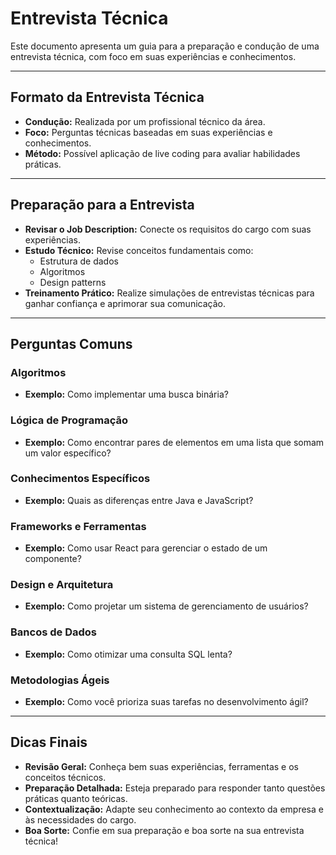 # Entrevista Técnica

Este documento apresenta um guia para a preparação e condução de uma entrevista técnica, com foco em suas experiências e conhecimentos.

---

## Formato da Entrevista Técnica

- **Condução:** Realizada por um profissional técnico da área.
- **Foco:** Perguntas técnicas baseadas em suas experiências e conhecimentos.
- **Método:** Possível aplicação de live coding para avaliar habilidades práticas.

---

## Preparação para a Entrevista

- **Revisar o Job Description:** Conecte os requisitos do cargo com suas experiências.
- **Estudo Técnico:** Revise conceitos fundamentais como:
  - Estrutura de dados
  - Algoritmos
  - Design patterns
- **Treinamento Prático:** Realize simulações de entrevistas técnicas para ganhar confiança e aprimorar sua comunicação.

---

## Perguntas Comuns

### Algoritmos
- **Exemplo:** Como implementar uma busca binária?

### Lógica de Programação
- **Exemplo:** Como encontrar pares de elementos em uma lista que somam um valor específico?

### Conhecimentos Específicos
- **Exemplo:** Quais as diferenças entre Java e JavaScript?

### Frameworks e Ferramentas
- **Exemplo:** Como usar React para gerenciar o estado de um componente?

### Design e Arquitetura
- **Exemplo:** Como projetar um sistema de gerenciamento de usuários?

### Bancos de Dados
- **Exemplo:** Como otimizar uma consulta SQL lenta?

### Metodologias Ágeis
- **Exemplo:** Como você prioriza suas tarefas no desenvolvimento ágil?

---

## Dicas Finais

- **Revisão Geral:** Conheça bem suas experiências, ferramentas e os conceitos técnicos.
- **Preparação Detalhada:** Esteja preparado para responder tanto questões práticas quanto teóricas.
- **Contextualização:** Adapte seu conhecimento ao contexto da empresa e às necessidades do cargo.
- **Boa Sorte:** Confie em sua preparação e boa sorte na sua entrevista técnica!
